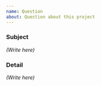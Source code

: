 ```yaml
---
name: Question
about: Question about this project
---
```


### Subject

*(Write here)*



### Detail

*(Write here)*
